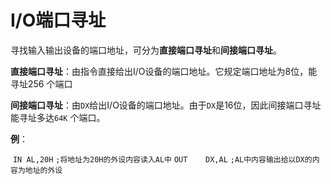 # I/O端口寻址

​	寻找输入输出设备的端口地址，可分为**直接端口寻址**和**间接端口寻址**。

**直接端口寻址**：由指令直接给出I/O设备的端口地址。它规定端口地址为8位，能寻址256 个端口

**间接端口寻址**：由`DX`给出I/O设备的端口地址。由于`DX`是16位，因此间接端口寻址能寻址多达`64K` 个端口。

**例**：

​	`IN	AL,20H` `;将地址为20H的外设内容读入AL中`
​	`OUT	DX,AL` `;AL中内容输出给以DX的内容为地址的外设`
